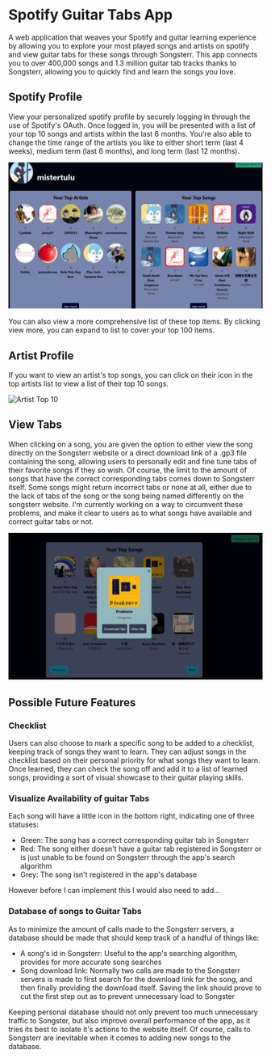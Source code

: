 
# Spotify Guitar Tabs App

  

A web application that weaves your Spotify and guitar learning experience by allowing you to explore your most played songs and artists on spotify and view guitar tabs for these songs through Songsterr. This app connects you to over 400,000 songs and 1.3 million guitar tab tracks thanks to Songsterr, allowing you to quickly find and learn the songs you love.

  

## Spotify Profile

View your personalized spotify profile by securely logging in through the use of Spotify's OAuth. Once logged in, you will be presented with a list of your top 10 songs and artists within the last 6 months. You're also able to change the time range of the artists you like to either short term (last 4 weeks), medium term (last 6 months), and long term (last 12 months). 

![Spotify Profile](./Images/spotifyProfile.png)


You can also view a more comprehensive list of these top items. By clicking view more, you can expand to list to cover your top 100 items.

## Artist Profile

If you want to view an artist's top songs, you can click on their icon in the top artists list to view a list of their top 10 songs.

![Artist Top 10](./Images/artistProfile.png)

## View Tabs

When clicking on a song, you are given the option to either view the song directly on the Songsterr website or a direct download link of a .gp3 file containing the song, allowing users to personally edit and fine tune tabs of their favorite songs if they so wish. Of course, the limit to the amount of songs that have the correct corresponding tabs comes down to Songsterr itself. Some songs might return incorrect tabs or none at all, either due to the lack of tabs of the song or the song being named differently on the songsterr website. I'm currently working on a way to circumvent these problems, and make it clear to users as to what songs have available and correct guitar tabs or not.

![Save Tabs](./Images/saveSong.png)

## Possible Future Features
### Checklist
Users can also choose to mark a specific song to be added to a checklist, keeping track of songs they want to learn. They can adjust songs in the checklist based on their personal priority for what songs they want to learn. Once learned, they can check the song off and add it to a list of learned songs, providing a sort of visual showcase to their guitar playing skills.

### Visualize Availability of guitar Tabs

Each song will have a little icon in the bottom right, indicating one of three statuses:

 - Green: The song has a correct corresponding guitar tab in Songsterr
 - Red: The song either doesn't have a guitar tab registered in Songsterr or is just unable to be found on Songsterr through the app's search algorithm
 - Grey: The song isn't registered in the app's database

However before I can implement this I would also need to add...

### Database of songs to Guitar Tabs
As to minimize the amount of calls made to the Songsterr servers, a database should be made that should keep track of a handful of things like:

- A song's id in Songsterr: Useful to the app's searching algorithm, provides for more accurate song searches
- Song download link: Normally two calls are made to the Songsterr servers is made to first search for the download link for the song, and then finally providing the download itself. Saving the link should prove to cut the first step out as to prevent unnecessary load to Songster

Keeping personal database should not only prevent too much unnecessary traffic to Songster, but also improve overall performance of the app, as it tries its best to isolate it's actions to the website itself. Of course, calls to Songsterr are inevitable when it comes to adding new songs to the database. 